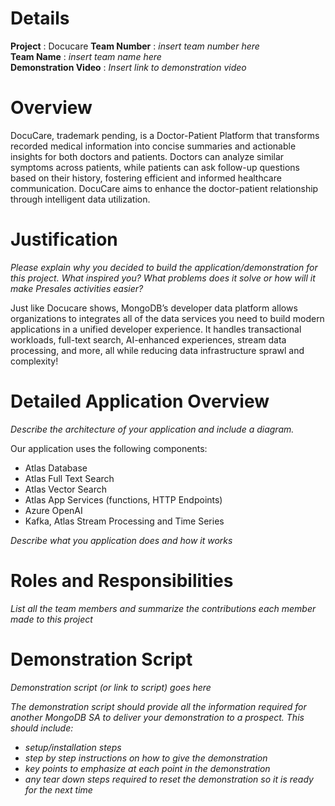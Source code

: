
# Details

**Project** : Docucare 
**Team Number** : _insert team number here_  
**Team Name** : _insert team name here_  
**Demonstration Video** : _Insert link to demonstration video_  

# Overview

DocuCare, trademark pending, is a Doctor-Patient Platform that transforms recorded medical information into concise summaries and actionable insights for both doctors and patients. Doctors can analyze similar symptoms across patients, while patients can ask follow-up questions based on their history, fostering efficient and informed healthcare communication. DocuCare aims to enhance the doctor-patient relationship through intelligent data utilization.

# Justification
 
_Please explain why you decided to build the application/demonstration for this project. What inspired you? What problems does it solve or how will it make Presales activities easier?_

Just like Docucare shows, MongoDB’s developer data platform allows organizations to integrates all of the data services you need to build modern applications in a unified developer experience. It handles transactional workloads, full-text search, AI-enhanced experiences, stream data processing, and more, all while reducing data infrastructure sprawl and complexity!

# Detailed Application Overview

_Describe the architecture of your application and include a diagram._

Our application uses the following components:

* Atlas Database
* Atlas Full Text Search
* Atlas Vector Search
* Atlas App Services (functions, HTTP Endpoints)
* Azure OpenAI
* Kafka, Atlas Stream Processing and Time Series

_Describe what you application does and how it works_


# Roles and Responsibilities

_List all the team members and summarize the contributions each member made to this project_

# Demonstration Script

_Demonstration script (or link to script) goes here_

_The demonstration script should provide all the information required for another MongoDB SA to deliver your demonstration to a prospect. This should include:_

* _setup/installation steps_
* _step by step instructions on how to give the demonstration_
* _key points to emphasize at each point in the demonstration_
* _any tear down steps required to reset the demonstration so it is ready for the next time_